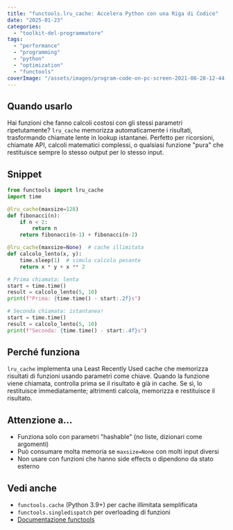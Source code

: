 ```yaml
---
title: "functools.lru_cache: Accelera Python con una Riga di Codice"
date: "2025-01-23"
categories: 
  - "toolkit-del-programmatore"
tags: 
  - "performance"
  - "programming"
  - "python"
  - "optimization"
  - "functools"
coverImage: "/assets/images/program-code-on-pc-screen-2021-08-28-12-44-05-utc-scaled.jpg"
---
```


## Quando usarlo

Hai funzioni che fanno calcoli costosi con gli stessi parametri ripetutamente? `lru_cache` memorizza automaticamente i risultati, trasformando chiamate lente in lookup istantanei. Perfetto per ricorsioni, chiamate API, calcoli matematici complessi, o qualsiasi funzione "pura" che restituisce sempre lo stesso output per lo stesso input.

## Snippet

```python
from functools import lru_cache
import time

@lru_cache(maxsize=128)
def fibonacci(n):
    if n < 2:
        return n
    return fibonacci(n-1) + fibonacci(n-2)

@lru_cache(maxsize=None)  # cache illimitata
def calcolo_lento(x, y):
    time.sleep(1)  # simula calcolo pesante
    return x * y + x ** 2

# Prima chiamata: lenta
start = time.time()
result = calcolo_lento(5, 10)
print(f"Prima: {time.time() - start:.2f}s")

# Seconda chiamata: istantanea!
start = time.time()  
result = calcolo_lento(5, 10)
print(f"Seconda: {time.time() - start:.4f}s")
```

## Perché funziona

`lru_cache` implementa una Least Recently Used cache che memorizza risultati di funzioni usando parametri come chiave. Quando la funzione viene chiamata, controlla prima se il risultato è già in cache. Se sì, lo restituisce immediatamente; altrimenti calcola, memorizza e restituisce il risultato.

## Attenzione a...

- Funziona solo con parametri "hashable" (no liste, dizionari come argomenti)
- Può consumare molta memoria se `maxsize=None` con molti input diversi
- Non usare con funzioni che hanno side effects o dipendono da stato esterno

## Vedi anche

- `functools.cache` (Python 3.9+) per cache illimitata semplificata
- `functools.singledispatch` per overloading di funzioni
- [Documentazione functools](https://docs.python.org/3/library/functools.html)